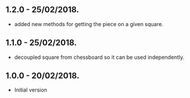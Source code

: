 ## 1.2.0  - 25/02/2018.

- added new methods for getting the piece on a given square.


## 1.1.0  - 25/02/2018.

- decoupled square from chessboard so it can be used independently.


## 1.0.0  - 20/02/2018.

- Initial version